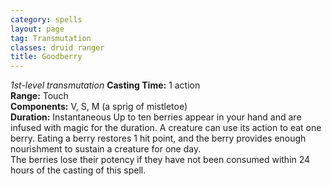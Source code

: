 ```yaml
---
category: spells
layout: page
tag: Transmutation
classes: druid ranger
title: Goodberry
---
```


_1st-level transmutation_ **Casting Time:** 1 action    
**Range:** Touch    
**Components:** V, S, M (a sprig of mistletoe)    
**Duration:** Instantaneous Up to ten berries appear in your hand and are infused with magic for the duration. A creature can use its action to eat one berry. Eating a berry restores 1 hit point, and the berry provides enough nourishment to sustain a creature for one day.    
The berries lose their potency if they have not been consumed within 24 hours of the casting of this spell.